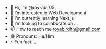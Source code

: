 - 👋 Hi, I’m @roy-abir05
- 👀 I’m interested in Web Development
- 🌱 I’m currently learning Next.js
- 💞️ I’m looking to collaborate on ...
- 📫 How to reach me royabirdhn@gmail.com
- 😄 Pronouns: He/Him
- ⚡ Fun fact: ...

<!---
roy-abir05/roy-abir05 is a ✨ special ✨ repository because its `README.md` (this file) appears on your GitHub profile.
You can click the Preview link to take a look at your changes.
--->
